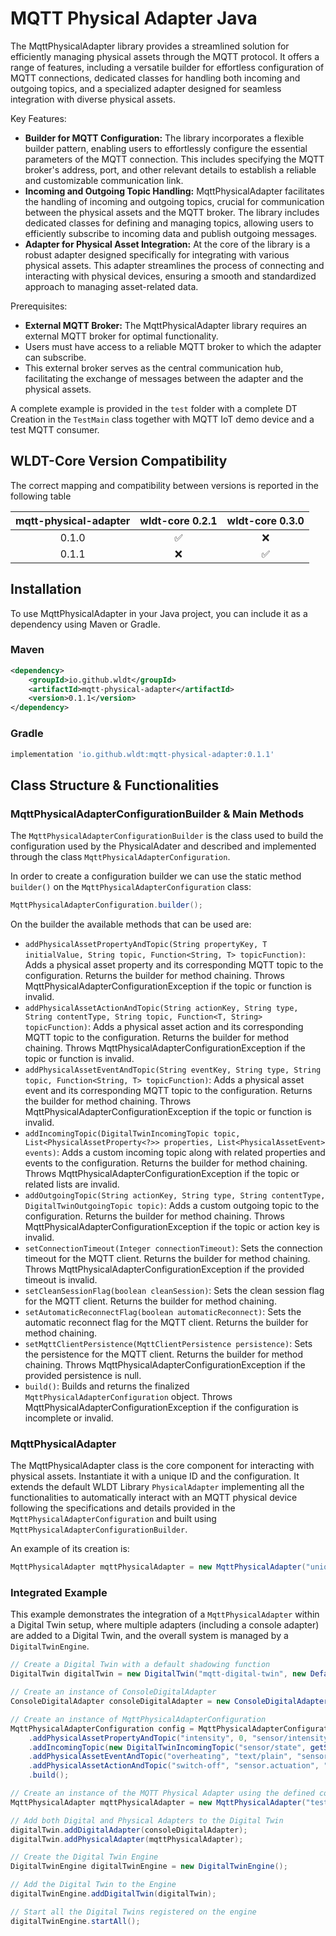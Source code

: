 # MQTT Physical Adapter Java


The MqttPhysicalAdapter library provides a streamlined solution for efficiently managing physical assets through the MQTT protocol. 
It offers a range of features, including a versatile builder for effortless configuration of MQTT connections, dedicated classes for 
handling both incoming and outgoing topics, and a specialized adapter designed for seamless integration with diverse physical assets.

Key Features:

- **Builder for MQTT Configuration:** The library incorporates a flexible builder pattern, enabling users to effortlessly configure the essential parameters of the MQTT connection. This includes specifying the MQTT broker's address, port, and other relevant details to establish a reliable and customizable communication link.
- **Incoming and Outgoing Topic Handling:** MqttPhysicalAdapter facilitates the handling of incoming and outgoing topics, crucial for communication between the physical assets and the MQTT broker. The library includes dedicated classes for defining and managing topics, allowing users to efficiently subscribe to incoming data and publish outgoing messages.
- **Adapter for Physical Asset Integration:** At the core of the library is a robust adapter designed specifically for integrating with various physical assets. This adapter streamlines the process of connecting and interacting with physical devices, ensuring a smooth and standardized approach to managing asset-related data.

Prerequisites:

- **External MQTT Broker:** The MqttPhysicalAdapter library requires an external MQTT broker for optimal functionality. 
- Users must have access to a reliable MQTT broker to which the adapter can subscribe. 
- This external broker serves as the central communication hub, facilitating the exchange of messages between the adapter and the physical assets.

A complete example is provided in the `test` folder with a complete DT Creation in the `TestMain` class together with MQTT IoT demo device and 
a test MQTT consumer.

## WLDT-Core Version Compatibility

The correct mapping and compatibility between versions is reported in the following table

| **mqtt-physical-adapter** |   wldt-core 0.2.1  |   wldt-core 0.3.0  |
|:-------------------------:|:------------------:|:------------------:|
|           0.1.0           | :white_check_mark: |         :x:        |
|           0.1.1           |         :x:        | :white_check_mark: |

## Installation

To use MqttPhysicalAdapter in your Java project, you can include it as a dependency using Maven or Gradle.

### Maven

```xml
<dependency>
    <groupId>io.github.wldt</groupId>
    <artifactId>mqtt-physical-adapter</artifactId>
    <version>0.1.1</version>
</dependency>
```

### Gradle 

```groovy
implementation 'io.github.wldt:mqtt-physical-adapter:0.1.1'
```

## Class Structure & Functionalities

### MqttPhysicalAdapterConfigurationBuilder & Main Methods

The `MqttPhysicalAdapterConfigurationBuilder` is the class used to build the configuration used by the PhysicalAdater 
and described and implemented through the class `MqttPhysicalAdapterConfiguration`.

In order to create a configuration builder we can use the static method `builder()` on the `MqttPhysicalAdapterConfiguration` class: 

```java
MqttPhysicalAdapterConfiguration.builder();
```

On the builder the available methods that can be used are:

- `addPhysicalAssetPropertyAndTopic(String propertyKey, T initialValue, String topic, Function<String, T> topicFunction)`: Adds a physical asset property and its corresponding MQTT topic to the configuration.
Returns the builder for method chaining. Throws MqttPhysicalAdapterConfigurationException if the topic or function is invalid.
- `addPhysicalAssetActionAndTopic(String actionKey, String type, String contentType, String topic, Function<T, String> topicFunction)`: Adds a physical asset action and its corresponding MQTT topic to the configuration.
Returns the builder for method chaining. Throws MqttPhysicalAdapterConfigurationException if the topic or function is invalid.
- `addPhysicalAssetEventAndTopic(String eventKey, String type, String topic, Function<String, T> topicFunction)`: Adds a physical asset event and its corresponding MQTT topic to the configuration.
Returns the builder for method chaining.  Throws MqttPhysicalAdapterConfigurationException if the topic or function is invalid.
- `addIncomingTopic(DigitalTwinIncomingTopic topic, List<PhysicalAssetProperty<?>> properties, List<PhysicalAssetEvent> events)`: Adds a custom incoming topic 
along with related properties and events to the configuration.  Returns the builder for method chaining.
Throws MqttPhysicalAdapterConfigurationException if the topic or related lists are invalid.
- `addOutgoingTopic(String actionKey, String type, String contentType, DigitalTwinOutgoingTopic topic)`: Adds a custom outgoing topic to the configuration.
Returns the builder for method chaining. Throws MqttPhysicalAdapterConfigurationException if the topic or action key is invalid.
- `setConnectionTimeout(Integer connectionTimeout)`: Sets the connection timeout for the MQTT client.
Returns the builder for method chaining.  Throws MqttPhysicalAdapterConfigurationException if the provided timeout is invalid.
- `setCleanSessionFlag(boolean cleanSession)`: Sets the clean session flag for the MQTT client.
Returns the builder for method chaining.
- `setAutomaticReconnectFlag(boolean automaticReconnect)`: Sets the automatic reconnect flag for the MQTT client.
Returns the builder for method chaining.
- `setMqttClientPersistence(MqttClientPersistence persistence)`: Sets the persistence for the MQTT client.
Returns the builder for method chaining. Throws MqttPhysicalAdapterConfigurationException if the provided persistence is null.
- `build()`: Builds and returns the finalized `MqttPhysicalAdapterConfiguration` object.
Throws MqttPhysicalAdapterConfigurationException if the configuration is incomplete or invalid.

### MqttPhysicalAdapter

The MqttPhysicalAdapter class is the core component for interacting with physical assets. Instantiate it with a unique ID and the configuration.
It extends the default WLDT Library `PhysicalAdapter` implementing all the functionalities to automatically interact with an MQTT physical device 
following the specifications and details provided in the `MqttPhysicalAdapterConfiguration` and built using `MqttPhysicalAdapterConfigurationBuilder`.

An example of its creation is:

```java
MqttPhysicalAdapter mqttPhysicalAdapter = new MqttPhysicalAdapter("uniqueId", configuration);
```

### Integrated Example

This example demonstrates the integration of a `MqttPhysicalAdapter` within a Digital Twin setup, where multiple adapters 
(including a console adapter) are added to a Digital Twin, and the overall system is managed by a `DigitalTwinEngine`.

```java
// Create a Digital Twin with a default shadowing function
DigitalTwin digitalTwin = new DigitalTwin("mqtt-digital-twin", new DefaultShadowingFunction());

// Create an instance of ConsoleDigitalAdapter
ConsoleDigitalAdapter consoleDigitalAdapter = new ConsoleDigitalAdapter();

// Create an instance of MqttPhysicalAdapterConfiguration
MqttPhysicalAdapterConfiguration config = MqttPhysicalAdapterConfiguration.builder("127.0.0.1", 1883)
    .addPhysicalAssetPropertyAndTopic("intensity", 0, "sensor/intensity", Integer::parseInt)
    .addIncomingTopic(new DigitalTwinIncomingTopic("sensor/state", getSensorStateFunction()), createIncomingTopicRelatedPropertyList(), new ArrayList<>())
    .addPhysicalAssetEventAndTopic("overheating", "text/plain", "sensor/overheating", Function.identity())
    .addPhysicalAssetActionAndTopic("switch-off", "sensor.actuation", "text/plain", "sensor/actions/switch", actionBody -> "switch" + actionBody)
    .build();

// Create an instance of the MQTT Physical Adapter using the defined configuration
MqttPhysicalAdapter mqttPhysicalAdapter = new MqttPhysicalAdapter("test-mqtt-pa", config);

// Add both Digital and Physical Adapters to the Digital Twin
digitalTwin.addDigitalAdapter(consoleDigitalAdapter);
digitalTwin.addPhysicalAdapter(mqttPhysicalAdapter);

// Create the Digital Twin Engine
DigitalTwinEngine digitalTwinEngine = new DigitalTwinEngine();

// Add the Digital Twin to the Engine
digitalTwinEngine.addDigitalTwin(digitalTwin);

// Start all the Digital Twins registered on the engine
digitalTwinEngine.startAll();
```